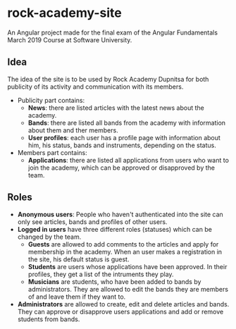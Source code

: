 # rock-academy-site
An Angular project made for the final exam of the Angular Fundamentals March 2019 Course at Software University.
## Idea
The idea of the site is to be used by Rock Academy Dupnitsa for both publicity of its activity and communication with its members.
* Publicity part contains:
	* __News__: there are listed articles with the latest news about the academy.
	* __Bands__: there are listed all bands from the academy with information about them and ther members.
	* __User profiles__: each user has a profile page with information about him, his status, bands and instruments, depending on the status.
* Members part contains: 
	* __Applications__: there are listed all applications from users who want to join the academy, which can be approved or disapproved by the team.
## Roles
* __Anonymous users__: People who haven't authenticated into the site can only see articles, bands and profiles of other users.
* __Logged in users__ have three different roles (statuses) which can be changed by the team.
	* __Guests__ are allowed to add comments to the articles and apply for membership in the academy. When an user makes a registration in the site, his default status is guest.
	* __Students__ are users whose applications have been approved. In their profiles, they get a list of the intruments they play.
	* __Musicians__ are students, who have been added to bands by administrators. They are allowed to edit the bands they are members of and leave them if they want to.
* __Administrators__ are allowed to create, edit and delete articles and bands. They can approve or disapprove users applications and add or remove students from bands.	